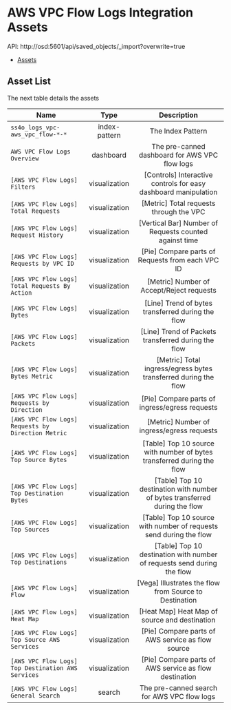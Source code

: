 # AWS VPC Flow Logs Integration Assets

API: http://osd:5601/api/saved_objects/_import?overwrite=true

- [Assets](aws_vpc_flow-1.0.0.ndjson)

## Asset List
The next table details the assets

| Name                          |     Type      |                                 Description                                 |
|-------------------------------|:-------------:|:---------------------------------------------------------------------------:|
| `ss4o_logs_vpc-aws_vpc_flow-*-*` | index-pattern |                              The Index Pattern                              |
| `AWS VPC Flow Logs Overview`  |   dashboard   |               The pre-canned dashboard for AWS VPC flow logs                |
| `[AWS VPC Flow Logs] Filters` | visualization |       [Controls] Interactive controls for easy dashboard manipulation       |
| `[AWS VPC Flow Logs] Total Requests` | visualization |                   [Metric] Total requests through the VPC                   |
| `[AWS VPC Flow Logs] Request History` | visualization |           [Vertical Bar] Number of Requests counted against time            |
| `[AWS VPC Flow Logs] Requests by VPC ID` | visualization |              [Pie] Compare parts of Requests from each VPC ID               |
| `[AWS VPC Flow Logs] Total Requests By Action` | visualization |                  [Metric] Number of Accept/Reject requests                  |
| `[AWS VPC Flow Logs] Bytes` | visualization |              [Line] Trend of bytes transferred during the flow              |
| `[AWS VPC Flow Logs] Packets` | visualization |             [Line] Trend of Packets transferred during the flow             |
| `[AWS VPC Flow Logs] Bytes Metric` | visualization |       [Metric] Total ingress/egress bytes transferred during the flow       |
| `[AWS VPC Flow Logs] Requests by Direction` | visualization |               [Pie] Compare parts of ingress/egress requests                |
| `[AWS VPC Flow Logs] Requests by Direction Metric` | visualization |                 [Metric] Number of ingress/egress requests                  |
| `[AWS VPC Flow Logs] Top Source Bytes` | visualization |   [Table] Top 10 source with number of bytes transferred during the flow    |
| `[AWS VPC Flow Logs] Top Destination Bytes` | visualization | [Table] Top 10 destination with number of bytes transferred during the flow |
| `[AWS VPC Flow Logs] Top Sources` | visualization |     [Table] Top 10 source with number of requests send during the flow      |
| `[AWS VPC Flow Logs] Top Destinations` | visualization |   [Table] Top 10 destination with number of requests send during the flow   |
| `[AWS VPC Flow Logs] Flow` | visualization |           [Vega] Illustrates the flow from Source to Destination            |
| `[AWS VPC Flow Logs] Heat Map` | visualization |                [Heat Map] Heat Map of source and destination                |
| `[AWS VPC Flow Logs] Top Source AWS Services` | visualization |              [Pie] Compare parts of AWS service as flow source              |
| `[AWS VPC Flow Logs] Top Destination AWS Services` | visualization |           [Pie] Compare parts of AWS service as flow destination            |
| `[AWS VPC Flow Logs] General Search` |    search     |                 The pre-canned search for AWS VPC flow logs                 |
